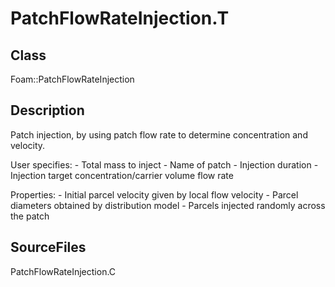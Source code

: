# PatchFlowRateInjection.T 
## Class
Foam::PatchFlowRateInjection

## Description
Patch injection, by using patch flow rate to determine concentration and
velocity.

User specifies:
      - Total mass to inject
      - Name of patch
      - Injection duration
      - Injection target concentration/carrier volume flow rate

Properties:
      - Initial parcel velocity given by local flow velocity
      - Parcel diameters obtained by distribution model
      - Parcels injected randomly across the patch

## SourceFiles
PatchFlowRateInjection.C

